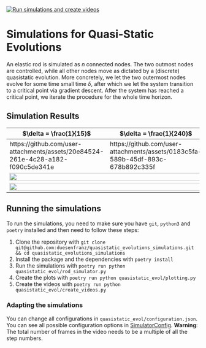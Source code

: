 [![Run simulations and create videos](https://github.com/duesenfranz/quasistatic_evolutions_simulations/actions/workflows/run-simulations.yml/badge.svg)](https://github.com/duesenfranz/quasistatic_evolutions_simulations/actions/workflows/run-simulations.yml)

# Simulations for Quasi-Static Evolutions

An elastic rod is simulated as $n$ connected nodes.
The two outmost nodes are controlled, while all other nodes move as dictated by a (discrete) quasistatic evolution.
More concretely, we let the two outermost nodes evolve for some time small time $\delta$, after which we let the system
transition to a critical point via gradient descent.
After the system has reached a critical point, we iterate the procedure for the whole time horizon.

## Simulation Results

<table>
    <thead>
        <tr>
            <th>$\delta = \frac{1}{15}$</th>
            <th>$\delta = \frac{1}{240}$</th>
        </tr>
    </thead>
    <tbody>
        <tr>
            <td> 
                https://github.com/user-attachments/assets/20e84524-261e-4c28-a182-f090c5de341e
            </td>
            <td>  
                https://github.com/user-attachments/assets/0183c5fa-589b-45df-893c-678b892c335f
            </td>  
        </tr>
        <tr>
            <td colspan=2><img src="https://github.com/duesenfranz/quasistatic_evolutions_simulations/releases/download/rolling/energy_sums.png" width="100%"/></td>
        </tr>
        <tr>
            <td colspan=2><img src="https://github.com/duesenfranz/quasistatic_evolutions_simulations/releases/download/rolling/combined.png" width="100%"/></td>
        </tr>
    </tbody>
</table>

## Running the simulations

To run the simulations, you need to make sure you have `git`, `python3` and `poetry` installed and then need to follow these steps:

1. Clone the repository with `git clone git@github.com:duesenfranz/quasistatic_evolutions_simulations.git && cd quasistatic_evolutions_simulations`
2. Install the package and the dependencies with `poetry install`
3. Run the simulations with `poetry run python quasistatic_evol/rod_simulator.py`
4. Create the plots with `poetry run python quasistatic_evol/plotting.py`
5. Create the videos with `poetry run python quasistatic_evol/create_videos.py`

### Adapting the simulations

You can change all configurations in `quasistatic_evol/configuration.json`. You can see all possible configuration options in [SimulatorConfig](https://github.com/duesenfranz/quasistatic_evolutions_simulations/blob/main/quasistatic_evol/rod_simulator.py#L22).
**Warning**: The total number of frames in the video needs to be a multiple of all the step numbers.
